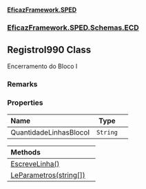 #### [EficazFramework.SPED](EficazFrameworkSPED.md 'EficazFramework SPED')
### [EficazFramework.SPED.Schemas.ECD](EficazFramework.SPED.Schemas.ECD.md 'EficazFramework.SPED.Schemas.ECD')

## RegistroI990 Class

Encerramento do Bloco I

### Remarks
### Properties

| Name | Type | |
| :--- | :---: | :--- |
| QuantidadeLinhasBlocoI | `String` |  |

| Methods | |
| :--- | :--- |
| [EscreveLinha()](EficazFramework.SPED.Schemas.ECD/RegistroI990/EscreveLinha().md 'EficazFramework.SPED.Schemas.ECD.RegistroI990.EscreveLinha()') | |
| [LeParametros(string[])](EficazFramework.SPED.Schemas.ECD/RegistroI990/LeParametros(string[]).md 'EficazFramework.SPED.Schemas.ECD.RegistroI990.LeParametros(string[])') | |
